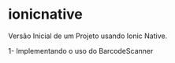 # ionicnative

Versão Inicial de um Projeto usando Ionic Native.

1- Implementando o uso do BarcodeScanner
